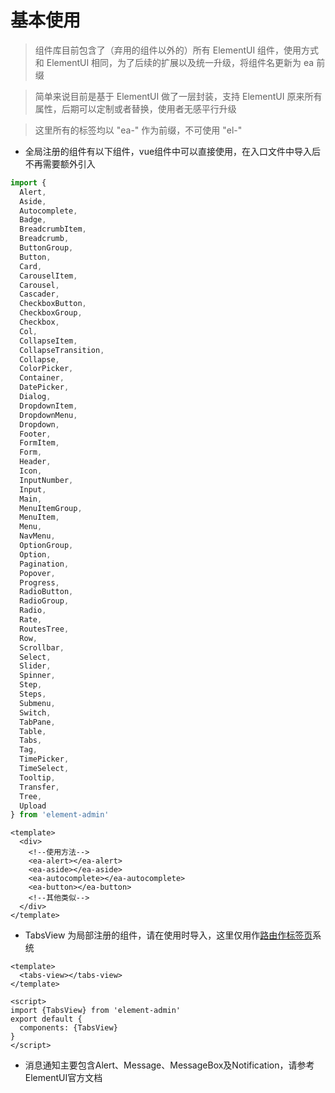 # 基本使用

> 组件库目前包含了（弃用的组件以外的）所有 ElementUI 组件，使用方式和 ElementUI 相同，为了后续的扩展以及统一升级，将组件名更新为 ea 前缀

> 简单来说目前是基于 ElementUI 做了一层封装，支持 ElementUI 原来所有属性，后期可以定制或者替换，使用者无感平行升级

> 这里所有的标签均以 "ea-" 作为前缀，不可使用 "el-"

- 全局注册的组件有以下组件，vue组件中可以直接使用，在入口文件中导入后不再需要额外引入

```javascript
import {
  Alert,
  Aside,
  Autocomplete,
  Badge,
  BreadcrumbItem,
  Breadcrumb,
  ButtonGroup,
  Button,
  Card,
  CarouselItem,
  Carousel,
  Cascader,
  CheckboxButton,
  CheckboxGroup,
  Checkbox,
  Col,
  CollapseItem,
  CollapseTransition,
  Collapse,
  ColorPicker,
  Container,
  DatePicker,
  Dialog,
  DropdownItem,
  DropdownMenu,
  Dropdown,
  Footer,
  FormItem,
  Form,
  Header,
  Icon,
  InputNumber,
  Input,
  Main,
  MenuItemGroup,
  MenuItem,
  Menu,
  NavMenu,
  OptionGroup,
  Option,
  Pagination,
  Popover,
  Progress,
  RadioButton,
  RadioGroup,
  Radio,
  Rate,
  RoutesTree,
  Row,
  Scrollbar,
  Select,
  Slider,
  Spinner,
  Step,
  Steps,
  Submenu,
  Switch,
  TabPane,
  Table,
  Tabs,
  Tag,
  TimePicker,
  TimeSelect,
  Tooltip,
  Transfer,
  Tree,
  Upload
} from 'element-admin'
```

```vue
<template>
  <div>
    <!--使用方法-->
    <ea-alert></ea-alert>
    <ea-aside></ea-aside>
    <ea-autocomplete></ea-autocomplete>
    <ea-button></ea-button>
    <!--其他类似-->
  </div>
</template>
```

- TabsView 为局部注册的组件，请在使用时导入，这里仅用作[路由作标签页](/guide/tabs)系统

```vue
<template>
  <tabs-view></tabs-view>
</template>

<script>
import {TabsView} from 'element-admin'
export default {
  components: {TabsView}
}
</script>
```

- 消息通知主要包含Alert、Message、MessageBox及Notification，请参考ElementUI官方文档
